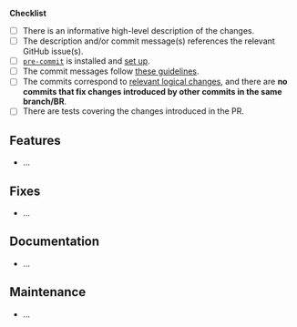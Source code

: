 **Checklist**
+ [ ] There is an informative high-level description of the changes.
+ [ ] The description and/or commit message(s) references the relevant GitHub issue(s).
+ [ ] [`pre-commit`](https://pre-commit.com/#installation) is installed and [set up](https://pre-commit.com/#3-install-the-git-hook-scripts).
+ [ ] The commit messages follow [these guidelines](https://tbaggery.com/2008/04/19/a-note-about-git-commit-messages.html).
+ [ ] The commits correspond to [relevant logical changes](https://wiki.openstack.org/wiki/GitCommitMessages#Structural_split_of_changes), and there are **no commits that fix changes introduced by other commits in the same branch/BR**.
+ [ ] There are tests covering the changes introduced in the PR.

## Features
- ...

## Fixes
- ...

## Documentation
- ...

## Maintenance
- ...

